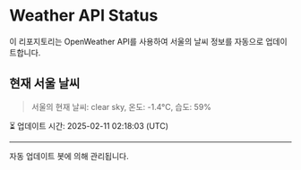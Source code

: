 
# Weather API Status

이 리포지토리는 OpenWeather API를 사용하여 서울의 날씨 정보를 자동으로 업데이트합니다.

## 현재 서울 날씨
> 서울의 현재 날씨: clear sky, 온도: -1.4°C, 습도: 59%

⏳ 업데이트 시간: 2025-02-11 02:18:03 (UTC)

---
자동 업데이트 봇에 의해 관리됩니다.
